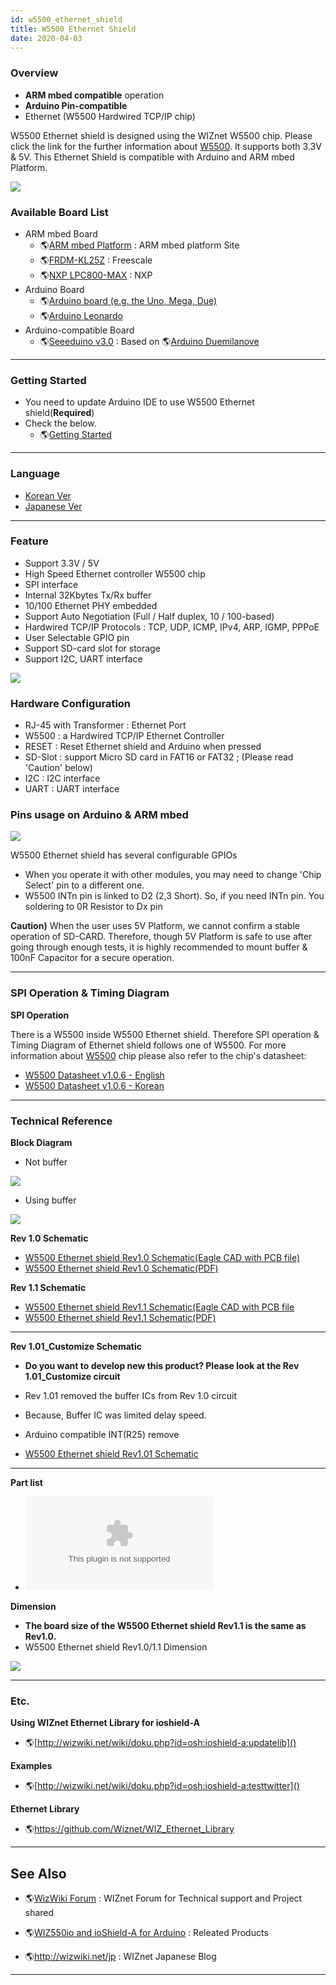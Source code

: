 ```yaml
---
id: w5500_ethernet_shield
title: W5500 Ethernet Shield
date: 2020-04-03
---
```


### Overview

  - **ARM mbed compatible** operation
  - **Arduino Pin-compatible**
  - Ethernet (W5500 Hardwired TCP/IP chip)

W5500 Ethernet shield is designed using the WIZnet W5500 chip. Please
click the link for the further information about
[W5500](). It supports both 3.3V & 5V. This
Ethernet Shield is compatible with Arduino and ARM mbed Platform.

![](/img/osh/w5500_ethernet_shield/w5500_main_picture2.png)

### Available Board List

  - ARM mbed Board
      - 🌎[ARM mbed Platform](http://developer.mbed.org/platforms/) : ARM
        mbed platform Site
      - 🌎[FRDM-KL25Z](http://developer.mbed.org/platforms/KL25Z/) :
        Freescale
      - 🌎[NXP
        LPC800-MAX](http://developer.mbed.org/platforms/NXP-LPC800-MAX/)
        : NXP
  - Arduino Board
      - 🌎[Arduino board (e.g. the Uno, Mega,
        Due)](http://www.arduino.cc/en/Main/Products)
      - 🌎[Arduino
        Leonardo](http://arduino.cc/en/Main/ArduinoBoardLeonardo)
  - Arduino-compatible Board
      - 🌎[Seeeduino v3.0](http://www.seeedstudio.com/wiki/Seeeduino_v3.0)
        : Based on 🌎[Arduino
        Duemilanove](http://arduino.cc/en/Main/ArduinoBoardDuemilanove)

-----

### Getting Started

  - You need to update Arduino IDE to use W5500 Ethernet
    shield(**Required**)
  - Check the below.
      - 🌎[Getting
        Started]()

-----
### Language

  - [Korean Ver]()
  - [Japanese Ver]()

-----

### Feature

  - Support 3.3V / 5V
  - High Speed Ethernet controller W5500 chip
  - SPI interface
  - Internal 32Kbytes Tx/Rx buffer
  - 10/100 Ethernet PHY embedded
  - Support Auto Negotiation (Full / Half duplex, 10 / 100-based)
  - Hardwired TCP/IP Protocols : TCP, UDP, ICMP, IPv4, ARP, IGMP, PPPoE
  - User Selectable GPIO pin
  - Support SD-card slot for storage
  - Support I2C, UART interface

![](/img/osh/w5500_ethernet_shield/w5500_ethernet_pin2.png)

### Hardware Configuration

  - RJ-45 with Transformer : Ethernet Port
  - W5500 : a Hardwired TCP/IP Ethernet Controller
  - RESET : Reset Ethernet shield and Arduino when pressed
  - SD-Slot : support Micro SD card in FAT16 or FAT32 ; (Please read
    'Caution' below)
  - I2C : I2C interface
  - UART : UART interface

### Pins usage on Arduino & ARM mbed

![](/img/osh/w5500_ethernet_shield/gpio_select_intn.png)

W5500 Ethernet shield has several configurable GPIOs

  - When you operate it with other modules, you may need to change 'Chip
    Select' pin to a different one.
  - W5500 INTn pin is linked to D2 (2,3 Short). So, if you need INTn
    pin. You soldering to 0R Resistor to Dx pin

**Caution)** When the user uses 5V Platform, we cannot confirm a stable
operation of SD-CARD. Therefore, though 5V Platform is safe to use after
going through enough tests, it is highly recommended to mount buffer &
100nF Capacitor for a secure operation.

-----
### SPI Operation & Timing Diagram

**SPI Operation**

There is a W5500 inside W5500 Ethernet shield. Therefore SPI operation &
Timing Diagram of Ethernet shield follows one of W5500. For more
information about [W5500](Overview.md) chip please also refer
to the chip's datasheet:

  - [W5500 Datasheet v1.0.6 - English](/img/osh/w5500_ethernet_shield/limitation_note_-_arp_problem_in_the_nlb_environment_-_korean_0312_.pdf)
  - [W5500 Datasheet v1.0.6 - Korean](/img/osh/w5500_ethernet_shield/w5500_ds_v106k_141230.pdf)

-----

### Technical Reference

**Block Diagram**

  - Not buffer

![](/img/osh/w5500_ethernet_shield/w5500-ethernet-shield_blockdiagram.gif)

  - Using buffer

![](/img/osh/w5500_ethernet_shield/w5500-ethernet-shield_blockdiagram_buffer.jpg)

**Rev 1.0 Schematic**

  - [W5500 Ethernet shield Rev1.0 Schematic(Eagle CAD with PCB file)](/img/osh/w5500_ethernet_shield/w5500_ethernet_shield_v10_sch_zip.zip)
  - [W5500 Ethernet shield Rev1.0 Schematic(PDF)](/img/osh/w5500_ethernet_shield/w5500_ethernet_shield_v10_sch.pdf)

**Rev 1.1 Schematic**

  - [W5500 Ethernet shield Rev1.1 Schematic(Eagle CAD with PCB file](/img/osh/w5500_ethernet_shield/w5500_ethernet_shield_v1.1.zip)
  - [W5500 Ethernet shield Rev1.1 Schematic(PDF)](/img/osh/w5500_ethernet_shield/w5500_ethernet_shield_v10_sch.pdf)

-----

**Rev 1.01\_Customize Schematic**

  - **Do you want to develop new this product? Please look at the Rev
    1.01_Customize circuit**
  - Rev 1.01 removed the buffer ICs from Rev 1.0 circuit
  - Because, Buffer IC was limited delay speed.
  - Arduino compatible INT(R25) remove



  - [W5500 Ethernet shield Rev1.01 Schematic](/img/osh/w5500_ethernet_shield/w5500_ethernet_shield_v1.01.pdf)

-----

**Part list**

  - ![W5500 Ethernet shield Rev1.0 Part
    list](/img/osh/w5500_ethernet_shield/w5500_ethernet_shield_v1.0_pl_150414.xlsx)

**Dimension**

  - **The board size of the W5500 Ethernet shield Rev1.1 is the same as
    Rev1.0.**
  - W5500 Ethernet shield Rev1.0/1.1 Dimension

![](/img/osh/w5500_ethernet_shield/w5500-ethernet-shield_dimension.png)

-----
### Etc.

**Using WIZnet Ethernet Library for ioshield-A**

  - 🌎[http://wizwiki.net/wiki/doku.php?id=osh:ioshield-a:updatelib]()

**Examples**

  - 🌎[http://wizwiki.net/wiki/doku.php?id=osh:ioshield-a:testtwitter]()

**Ethernet Library**

  - 🌎<https://github.com/Wiznet/WIZ_Ethernet_Library>

-----

## See Also

   - 🌎[WizWiki
Forum](http://www.wizwiki.net/forum) : WIZnet Forum for Technical
support and Project shared

  - 🌎[WIZ550io and ioShield-A
for Arduino](http://wizwiki.net/wiki/doku.php?id=osh:ioshield-a:start) :
Releated Products

  - 🌎<http://wizwiki.net/jp> :
WIZnet Japanese Blog

-----





